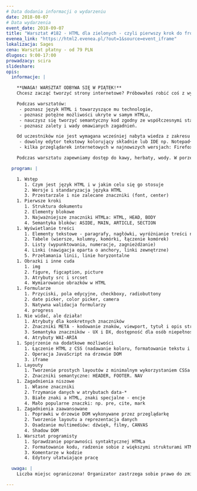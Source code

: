 ```yaml
---
# Data dodania informacji o wydarzeniu
date: 2018-08-07
# Data wydarzenia
event_date: 2018-09-07
title: "Warsztat #182 - HTML dla zielonych - czyli pierwszy krok do front-endu"
evenea_link: "https://html2.evenea.pl/?out=1&source=event_iframe"
lokalizacja: Sages
cena: Warsztat płatny - od 79 PLN
dlugosc: 9:00-17:00
prowadzacy: scira
slideshare:
opis:
  informacje: |

    **UWAGA! WARSZTAT ODBYWA SIĘ W PIĄTEK!**
    Chcesz zacząć tworzyć strony internetowe? Próbowałeś robić coś z wykorzystaniem Wordpressa, ale chciałbyś w pełni zapanować na kodem? Twarde programowanie wydaje Ci się zbyt skomplikowane? Zacznij tworzyć strony internetowe z wykorzystaniem języka HTML! Język znaczników HTML to wstęp i zarazem drzwi do świata front-endu. Obecnie szeroko stosowany zarówno w przypadku tworzenia stron internetowych, aplikacji webowych, a nawet aplikacji desktopowych czy mobilnych. Warsztaty składać się będą w przeważającej części z zadań praktycznych, aby każdy uczestnik mógł stworzyć swoją pierwszą stronę WWW.

    Podczas warsztatów:
     - poznasz język HTML i towarzyszące mu technologie,
     - poznasz potężne możliwości ukryte w samym HTMLu,
     - nauczysz się tworzyć semantyczny kod zgodny ze współczesnymi standardami i trendami,
     - poznasz zalety i wady omawianych zagadnień.

    Od uczestników nie jest wymagana wcześniej nabyta wiedza z zakresu stosowania HTML czy innych technologii webowych. Niemniej jednak obycie z jakimkolwiek językiem programowania jest mile widziane. Warsztaty skierowane dla osób początkujących adeptów front-endu. Uczestnicy w trakcie zajęć korzystają z własnego sprzętu (do wygodnej pracy wystarczy jakikolwiek laptop z systemami Linux, OSX czy Windows) na którym mile widziane jest zainstalowane następujące oprogramowanie:
     - dowolny edytor tekstowy kolorujący składnie lub IDE np. Notepad++, Atom, NetBeans, Visual Studio, WebStorm,
     - kilka przeglądarek internetowych w najnowszych wersjach: Firefox, Chrome/Chromium, IE/EDGE, Opera, Safari.

    Podczas warsztatu zapewniamy dostęp do kawy, herbaty, wody. W porze obiadowej zapewniamy pizzę w wersji mięsnej lub wegetariańskiej.

  program: |

    1. Wstęp
       1. Czym jest język HTML i w jakim celu się go stosuje
       2. Wersje i standaryzacja języka HTML
       3. Przestarzale i nie zalecane znaczniki (font, center)
    1. Pierwsze kroki
       1. Struktura dokumentu
       2. Elementy blokowe
       3. Najważniejsze znaczniki HTMLa: HTML, HEAD, BODY
       4. Semantyka bloków: ASIDE, MAIN, ARTICLE, SECTION
    1. Wyświetlanie treści
       1. Elementy tekstowe - paragrafy, nagłówki, wyróżnianie treści na różne sposoby
       2. Tabele (wiersze, kolumny, komórki, łączenie komórek)
       3. Listy (wypunktowania, numeracje, zagnieżdżanie)
       4. Linki (nawigacja oparta o anchory, linki zewnętrzne)
       5. Przełamania linii, linie horyzontalne
    1. Obrazki i inne cuda
       1. img
       2. figure, figcaption, picture
       3. Atrybuty src i srcset
       4. Wymiarowanie obrazków w HTML
    1. Formularze
       1. Przyciski, pola edycyjne, checkboxy, radiobuttony
       2. date picker, color picker, camera
       3. Natywna walidacja formularzy
       4. progress
    1. Nie widać, ale działa!
       1. Atrybuty dla konkretnych znaczników
       2. Znaczniki META - kodowanie znaków, viewport, tytuł i opis strony
       3. Semantyka znaczników - UX i DX, dostępność dla osób niepełnosprawnych
       4. Atrybuty WAI-ARIA
    1. Spojrzenie na dodatkowe możliwości
       1. Łączenie HTML z CSS (nadawanie koloru, formatowanie tekstu i inne podstawy)
       2. Operacja JavaScript na drzewie DOM
       3. iframe
    1. Layouty
       1. Tworzenie prostych layoutów z minimalnym wykorzystaniem CSSa
       2. Znaczniki semantyczne: HEADER, FOOTER. NAV
    1. Zagadnienia niszowe
       1. Własne znaczniki
       2. Trzymanie danych w atrybutach data-*
       3. Białe znaki a HTML, znaki specjalne - encje
       4. Mało popularne znaczki: np. pre, cite, mark
    1. Zagadnienia zaawansowane
       1. Poprawki w drzewie DOM wykonywane przez przeglądarkę
       2. Tworzenie layoutu a reprezentacja danych
       3. Osadzanie multimediów: dźwięk, filmy, CANVAS
       4. Shadow DOM
    1. Warsztat programisty
       1. Sprawdzanie poprawności syntaktycznej HTMLa
       2. Formatowanie kodu, radzenie sobie z większymi strukturami HTML
       3. Komentarze w kodzie
       4. Edytory ułatwiające pracę

  uwaga: |
    Liczba miejsc ograniczona! Organizator zastrzega sobie prawo do zmiany lokalizacji wydarzenia oraz jego odwołania w przypadku niezgłoszenia się minimalnej liczby uczestników.

---
```


